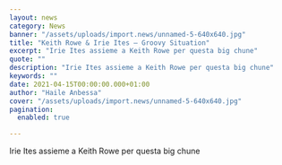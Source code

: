 ```yaml
---
layout: news
category: News
banner: "/assets/uploads/import.news/unnamed-5-640x640.jpg"
title: "Keith Rowe & Irie Ites – Groovy Situation"
excerpt: "Irie Ites assieme a Keith Rowe per questa big chune"
quote: ""
description: "Irie Ites assieme a Keith Rowe per questa big chune"
keywords: ""
date: 2021-04-15T00:00:00.000+01:00
author: "Haile Anbessa"
cover: "/assets/uploads/import.news/unnamed-5-640x640.jpg"
pagination:
  enabled: true

---
```


Irie Ites assieme a Keith Rowe per questa big chune